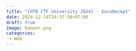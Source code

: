 ```yaml
---
title: "[HTB CTF University 2024] - EncoDecept"
date: 2024-12-18T14:37:16+07:00
draft: true
image: banner.png
categories:
 - Web
---
```


